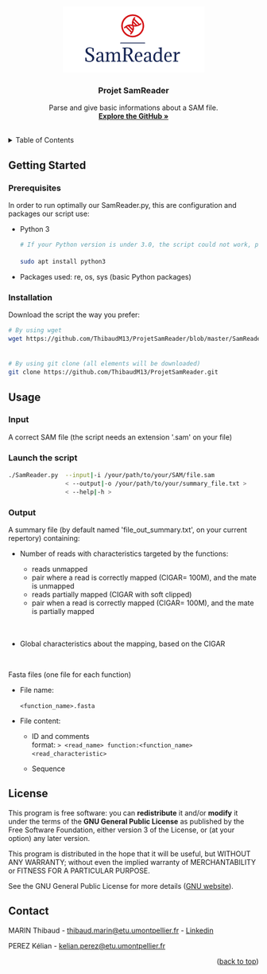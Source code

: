 <div id="top"></div>

<!--
*** Thanks for checking out the Best-README-Template. If you have a suggestion
*** that would make this better, please fork the repo and create a pull request
*** or simply open an issue with the tag "enhancement".
*** Don't forget to give the project a star!
*** Thanks again! Now go create something AMAZING! :D
-->



<!-- PROJECT SHIELDS -->
<!--
*** I'm using markdown "reference style" links for readability.
*** Reference links are enclosed in brackets [ ] instead of parentheses ( ).
*** See the bottom of this document for the declaration of the reference variables
*** for contributors-url, forks-url, etc. This is an optional, concise syntax you may use.
*** https://www.markdownguide.org/basic-syntax/#reference-style-links
-->

<!-- PROJECT LOGO -->
<br />
<div align="center">
  <a href="https://github.com/ThibaudM13/ProjetSamReader">
    <img src="Logo_samreader.png">
  </a>

<h3 align="center">Projet SamReader</h3>

  <p align="center">
    Parse and give basic informations about a SAM file.
    <br />
    <a href="https://github.com/ThibaudM13/ProjetSamReader"><strong>Explore the GitHub »</strong></a>
    <br />
    <br />
  </p>
</div>



<!-- TABLE OF CONTENTS -->
<details>
  <summary>Table of Contents</summary>
  <ol>
    <li>
      <a href="#getting-started">Getting Started</a>
      <ul>
        <li><a href="#prerequisites">Prerequisites</a></li>
        <li><a href="#installation">Installation</a></li>
      </ul>
    </li>
    <li><a href="#usage">Usage</a></li>
    <li><a href="#license">License</a></li>
    <li><a href="#contact">Contact</a></li>
  </ol>
</details>



<!-- GETTING STARTED -->
## Getting Started

### Prerequisites

In order to run optimally our SamReader.py, this are configuration and packages our script use:

* Python 3
  ```sh
  # If your Python version is under 3.0, the script could not work, please install Python 3.0:
  
  sudo apt install python3
  ```
  
* Packages used: re, os, sys (basic Python packages)

### Installation

Download the script the way you prefer:

  ```sh
  # By using wget
  wget https://github.com/ThibaudM13/ProjetSamReader/blob/master/SamReader.py
  
  
  # By using git clone (all elements will be downloaded)
  git clone https://github.com/ThibaudM13/ProjetSamReader.git
  ```


<!-- USAGE EXAMPLES -->
## Usage

### Input

A correct SAM file (the script needs an extension '.sam' on your file)


### Launch the script

```sh
./SamReader.py  --input|-i /your/path/to/your/SAM/file.sam 
                < --output|-o /your/path/to/your/summary_file.txt >
                < --help|-h >
```

### Output

A summary file (by default named 'file_out_summary.txt', on your current repertory) containing:

* Number of reads with characteristics targeted by the functions: <br />
  - reads unmapped
  - pair where a read is correctly mapped (CIGAR= 100M), and the mate is unmapped
  - reads partially mapped (CIGAR with soft clipped)
  - pair when a read is correctly mapped (CIGAR= 100M), and the mate is partially mapped
  <br/>
  <br/>

* Global characteristics about the mapping, based on the CIGAR

<br/>
  
Fasta files (one file for each function)

- File name:

  `<function_name>.fasta`

- File content:

  * ID and comments <br />
    format: `> <read_name> function:<function_name> <read_characteristic>`
  
  * Sequence 




<!-- LICENSE -->
## License

This program is free software: you can **redistribute** it and/or **modify** it under the terms of the **GNU General Public License** as published by the Free Software Foundation, either version 3 of the License, or (at your option) any later version.

This program is distributed in the hope that it will be useful, but WITHOUT ANY WARRANTY; without even the implied warranty of MERCHANTABILITY or FITNESS FOR A PARTICULAR PURPOSE. 

See the GNU General Public License for more details ([GNU website](https://www.gnu.org/licenses/)).



<!-- CONTACT -->
## Contact

MARIN Thibaud - [thibaud.marin@etu.umontpellier.fr](mailto:thibaud.marin@etu.umontpellier.fr) - [Linkedin](https://www.linkedin.com/in/thibaud-marin/)

PEREZ Kélian - [kelian.perez@etu.umontpellier.fr](mailto:kelian.perez@etu.umontpellier.fr)

<p align="right">(<a href="#top">back to top</a>)</p>